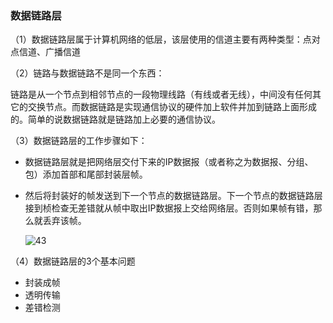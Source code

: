 ### 数据链路层

（1）数据链路层属于计算机网络的低层，该层使用的信道主要有两种类型：点对点信道、广播信道

（2）链路与数据链路不是同一个东西：

链路是从一个节点到相邻节点的一段物理线路（有线或者无线），中间没有任何其它的交换节点。而数据链路是实现通信协议的硬件加上软件并加到链路上面形成的。简单的说数据链路就是链路加上必要的通信协议。

（3）数据链路层的工作步骤如下：

- 数据链路层就是把网络层交付下来的IP数据报（或者称之为数据报、分组、包）添加首部和尾部封装层帧。

- 然后将封装好的帧发送到下一个节点的数据链路层。下一个节点的数据链路层接到桢检查无差错就从帧中取出IP数据报上交给网络层。否则如果帧有错，那么就丢弃该帧。

  ![43](https://github.com/LQ55/notes/blob/master/%E4%BB%93%E5%BA%93%E5%9B%BE%E5%BA%93/43.png)

（4）数据链路层的3个基本问题

- 封装成帧
- 透明传输
- 差错检测

